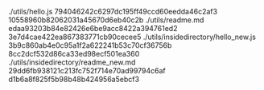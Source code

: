 ./utils/hello.js  794046242c6297dc195ff49ccd60eedda46c2af3  10558960b82062031a45670d6eb40c2b 
./utils/readme.md  edaa93203b84e82426e6be9acc8422a394761ed2  3e7d4cae422ea867383771cb90cecee5 
./utils/insidedirectory/hello_new.js  3b9c860ab4e0c95a1f2a622241b53c70cf36756b  8cc2dcf532d86ca33ed98ecf501ea360 
./utils/insidedirectory/readme_new.md  29dd6fb938121c213fc752f714e70ad99794c6af  d1b6a8f825f5b98b48b424956a5ebcf3 
